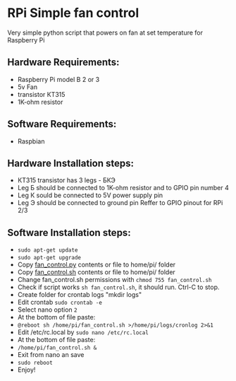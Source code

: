 # RPi Simple fan control
Very simple python script that powers on fan at set temperature for Raspberry Pi

## Hardware Requirements:
- Raspberry Pi model B 2 or 3
- 5v Fan
- transistor КТ315
- 1K-ohm resistor

## Software Requirements:
- Raspbian

## Hardware Installation steps:
- КТ315 transistor has 3 legs - БКЭ
- Leg Б should be connected to 1K-ohm resistor and to GPIO pin number 4
- Leg К sould be connected to 5V power supply pin
- Leg Э should be connected to ground pin
Reffer to GPIO pinout for RPi 2/3

## Software Installation steps:
- ```sudo apt-get update```
- ```sudo apt-get upgrade```
- Copy [fan_control.py](https://github.com/nockab/RPi-Simple-fan-control/blob/master/fan_control.py) contents or file to home/pi/ folder
- Copy [fan_control.sh](https://github.com/nockab/RPi-Simple-fan-control/blob/master/fan_control.sh) contents or file to home/pi/ folder
- Change fan_control.sh permissions with ```chmod 755 fan_control.sh```
- Check if script works ```sh fan_control.sh```, it should run. Ctrl-C to stop.
- Create folder for crontab logs "mkdir logs"
- Edit crontab ```sudo crontab -e```
- Select nano option ```2```
- At the bottom of file paste:
- ```@reboot sh /home/pi/fan_control.sh >/home/pi/logs/cronlog 2>&1```
- Edit /etc/rc.local by ```sudo nano /etc/rc.local```
- At the bottom of file paste:
- ```/home/pi/fan_control.sh &```
- Exit from nano an save
- ```sudo reboot```
- Enjoy!
